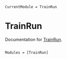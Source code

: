 ```@meta
CurrentModule = TrainRun
```

# TrainRun

Documentation for [TrainRun](https://github.com/railtoolkit/TrainRun.jl).

```@index
```

```@autodocs
Modules = [TrainRun]
```
